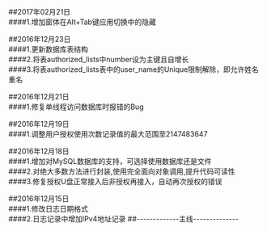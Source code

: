 ##2017年02月21日  
####1.增加窗体在Alt+Tab键应用切换中的隐藏  

##2016年12月23日  
####1.更新数据库表结构  
####2.将表authorized_lists中number设为主键且自增长  
####3.将表authorized_lists表中的user_name的Unique限制解除，即允许姓名重名  
  
##2016年12月21日  
####1.修复单线程访问数据库时报错的Bug

##2016年12月19日  
####1.调整用户授权使用次数记录值的最大范围至2147483647
  
##2016年12月18日  
####1.增加对MySQL数据库的支持，可选择使用数据库还是文件  
####2.对绝大多数方法进行封装,使用完全面向对象调用,提升代码可读性  
####3.修复授权U盘正常接入后非授权再接入，自动再次授权的错误      
  
##2016年12月15日  
####1.修改日志日期格式  
####2.日志记录中增加IPv4地址记录
##-------------主线--------------